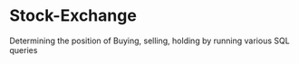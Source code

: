 # Stock-Exchange
Determining the position of Buying, selling, holding by running various SQL queries 
